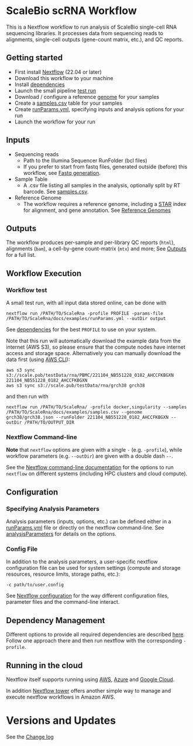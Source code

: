 # ScaleBio scRNA Workflow

This is a Nextflow workflow to run analysis of ScaleBio single-cell RNA sequencing libraries. It processes data from sequencing reads to alignments, single-cell outputs (gene-count matrix, etc.), and QC reports.

## Getting started
* First install [Nextflow](http://www.nextflow.io) (22.04 or later)
* Download this workflow to your machine
* Install [dependencies](docs/dependencies.md)
* Launch the small pipeline [test run](#workflow-test)
* Download / configure a reference [genome](docs/genomes.md) for your samples
* Create a [samples.csv](docs/samplesCsv.md) table for your samples
* Create [runParams.yml](docs/analysisParameters.md), specifying inputs and analysis options for your run
* Launch the workflow for your run

## Inputs
* Sequencing reads
    * Path to the Illumina Sequencer RunFolder (bcl files)
    * If you prefer to start from fastq files, generated outside (before) this workflow, see [Fastq generation](docs/fastqGeneration.md).
* Sample Table
    * A .csv file listing all samples in the analysis, optionally split by RT barcode. See [samples.csv](docs/samplesCsv.md).
* Reference Genome
    * The workflow requires a reference genome, including a [STAR](https://github.com/alexdobin/STAR) index for alignment, and gene annotation. See [Reference Genomes](docs/genomes.md)

## Outputs
The workflow produces per-sample and per-library QC reports (`html`), alignments (`bam`), a cell-by-gene count-matrix (`mtx`) and more; See [Outputs](docs/outputs.md) for a full list.


## Workflow Execution
### Workflow test
A small test run, with all input data stored online, can be done with 

`nextflow run /PATH/TO/ScaleRna -profile PROFILE -params-file /PATH/TO/ScaleRna/docs/examples/runParams.yml --outDir output`

See [dependencies](docs/dependencies.md) for the best `PROFILE` to use on your system.

Note that this run will automatically download the example data from the internet (AWS S3), so please ensure that the compute nodes have internet access and storage space. Alternatively you can manually download the data first (using [AWS CLI](https://docs.aws.amazon.com/cli/latest/userguide/cli-chap-welcome.html)):
```
aws s3 sync s3://scale.pub/testData/rna/PBMC/221104_NB551228_0182_AHCCFKBGXN 221104_NB551228_0182_AHCCFKBGXN
aws s3 sync s3://scale.pub/testData/rna/grch38 grch38
```
and then run with
```
nextflow run /PATH/TO/ScaleRna/ -profile docker,singularity --samples /PATH/TO/ScaleRna/docs/examples/samples.csv --genome grch38/grch38.json --runFolder 221104_NB551228_0182_AHCCFKBGXN --outDir /PATH/TO/OUTPUT_DIR
```

### Nextflow Command-line
**Note** that `nextflow` options are given with a single `-` (e.g. `-profile`), while workflow parameters (e.g. `--outDir`) are given with a double dash `--`.

See the [Nextflow command-line documentation](https://www.nextflow.io/docs/latest/cli.html) for the options to run `nextflow` on different systems (including HPC clusters and cloud compute).

## Configuration
### Specifying Analysis Parameters
Analysis parameters (inputs, options, etc.) can be defined either in a [runParams.yml](docs/examples/runParams.yml) file or directly on the nextflow command-line. See [analysisParameters](docs/analysisParameters.md) for details on the options.

### Config File
In addition to the analysis parameters, a user-specific nextflow configuration file can be used for system settings (compute and storage resources, resource limits, storage paths, etc.):

`-c path/to/user.config`

See [Nextflow configuration](https://www.nextflow.io/docs/latest/config.html) for the way different configuration files, parameter files and the command-line interact.

## Dependency Management
Different options to provide all required dependencies are described [here](docs/dependencies.md). Follow one approach there and then run nextflow with the corresponding `-profile`.

## Running in the cloud
Nextflow itself supports running using [AWS](https://www.nextflow.io/docs/latest/aws.html), [Azure](https://www.nextflow.io/docs/latest/azure.html) and [Google Cloud](https://www.nextflow.io/docs/latest/google.html). 

In addition [Nextflow tower](https://tower.nf) offers another simple way to manage and execute nextflow workflows in Amazon AWS.

# Versions and Updates
See the [Change log](changelog.md)
